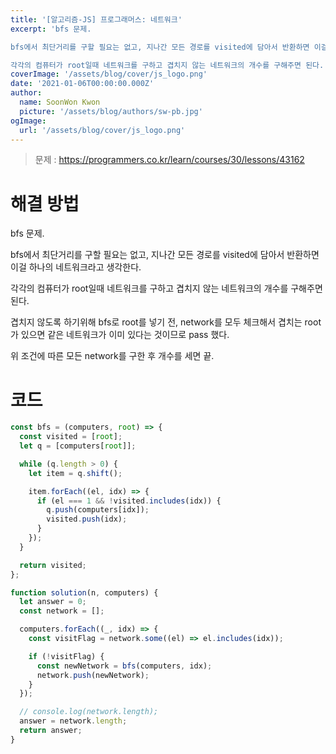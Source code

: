 ```yaml
---
title: '[알고리즘-JS] 프로그래머스: 네트워크'
excerpt: 'bfs 문제.

bfs에서 최단거리를 구할 필요는 없고, 지나간 모든 경로를 visited에 담아서 반환하면 이걸 하나의 네트워크라고 생각한다.

각각의 컴퓨터가 root일때 네트워크를 구하고 겹치지 않는 네트워크의 개수를 구해주면 된다.'
coverImage: '/assets/blog/cover/js_logo.png'
date: '2021-01-06T00:00:00.000Z'
author:
  name: SoonWon Kwon
  picture: '/assets/blog/authors/sw-pb.jpg'
ogImage:
  url: '/assets/blog/cover/js_logo.png'
---
```


> 문제 : https://programmers.co.kr/learn/courses/30/lessons/43162

# 해결 방법

bfs 문제.

bfs에서 최단거리를 구할 필요는 없고, 지나간 모든 경로를 visited에 담아서 반환하면 이걸 하나의 네트워크라고 생각한다.

각각의 컴퓨터가 root일때 네트워크를 구하고 겹치지 않는 네트워크의 개수를 구해주면 된다.

겹치지 않도록 하기위해 bfs로 root를 넣기 전, network를 모두 체크해서 겹치는 root가 있으면 같은 네트워크가 이미 있다는 것이므로 pass 했다.

위 조건에 따른 모든 network를 구한 후 개수를 세면 끝.

# 코드

```javascript
const bfs = (computers, root) => {
  const visited = [root];
  let q = [computers[root]];

  while (q.length > 0) {
    let item = q.shift();

    item.forEach((el, idx) => {
      if (el === 1 && !visited.includes(idx)) {
        q.push(computers[idx]);
        visited.push(idx);
      }
    });
  }

  return visited;
};

function solution(n, computers) {
  let answer = 0;
  const network = [];

  computers.forEach((_, idx) => {
    const visitFlag = network.some((el) => el.includes(idx));

    if (!visitFlag) {
      const newNetwork = bfs(computers, idx);
      network.push(newNetwork);
    }
  });

  // console.log(network.length);
  answer = network.length;
  return answer;
}
```
